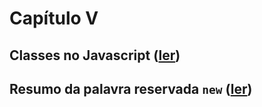 # Capítulo V

## Classes no Javascript ([ler](./cap_v_sec_1.md))

## Resumo da palavra reservada `new` ([ler](./cap_v_sec_2.md))
